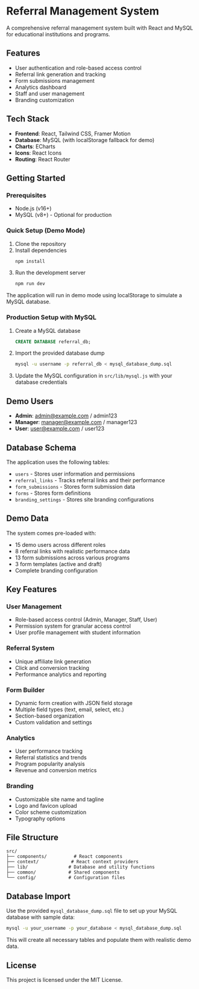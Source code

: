 # Referral Management System

A comprehensive referral management system built with React and MySQL for educational institutions and programs.

## Features

- User authentication and role-based access control
- Referral link generation and tracking
- Form submissions management
- Analytics dashboard
- Staff and user management
- Branding customization

## Tech Stack

- **Frontend**: React, Tailwind CSS, Framer Motion
- **Database**: MySQL (with localStorage fallback for demo)
- **Charts**: ECharts
- **Icons**: React Icons
- **Routing**: React Router

## Getting Started

### Prerequisites

- Node.js (v16+)
- MySQL (v8+) - Optional for production

### Quick Setup (Demo Mode)

1. Clone the repository
2. Install dependencies
   ```bash
   npm install
   ```
3. Run the development server
   ```bash
   npm run dev
   ```

The application will run in demo mode using localStorage to simulate a MySQL database.

### Production Setup with MySQL

1. Create a MySQL database
   ```sql
   CREATE DATABASE referral_db;
   ```

2. Import the provided database dump
   ```bash
   mysql -u username -p referral_db < mysql_database_dump.sql
   ```

3. Update the MySQL configuration in `src/lib/mysql.js` with your database credentials

## Demo Users

- **Admin**: admin@example.com / admin123
- **Manager**: manager@example.com / manager123
- **User**: user@example.com / user123

## Database Schema

The application uses the following tables:

- `users` - Stores user information and permissions
- `referral_links` - Tracks referral links and their performance
- `form_submissions` - Stores form submission data
- `forms` - Stores form definitions
- `branding_settings` - Stores site branding configurations

## Demo Data

The system comes pre-loaded with:

- 15 demo users across different roles
- 8 referral links with realistic performance data
- 13 form submissions across various programs
- 3 form templates (active and draft)
- Complete branding configuration

## Key Features

### User Management
- Role-based access control (Admin, Manager, Staff, User)
- Permission system for granular access control
- User profile management with student information

### Referral System
- Unique affiliate link generation
- Click and conversion tracking
- Performance analytics and reporting

### Form Builder
- Dynamic form creation with JSON field storage
- Multiple field types (text, email, select, etc.)
- Section-based organization
- Custom validation and settings

### Analytics
- User performance tracking
- Referral statistics and trends
- Program popularity analysis
- Revenue and conversion metrics

### Branding
- Customizable site name and tagline
- Logo and favicon upload
- Color scheme customization
- Typography options

## File Structure

```
src/
├── components/          # React components
├── context/            # React context providers
├── lib/               # Database and utility functions
├── common/            # Shared components
└── config/            # Configuration files
```

## Database Import

Use the provided `mysql_database_dump.sql` file to set up your MySQL database with sample data:

```bash
mysql -u your_username -p your_database < mysql_database_dump.sql
```

This will create all necessary tables and populate them with realistic demo data.

## License

This project is licensed under the MIT License.